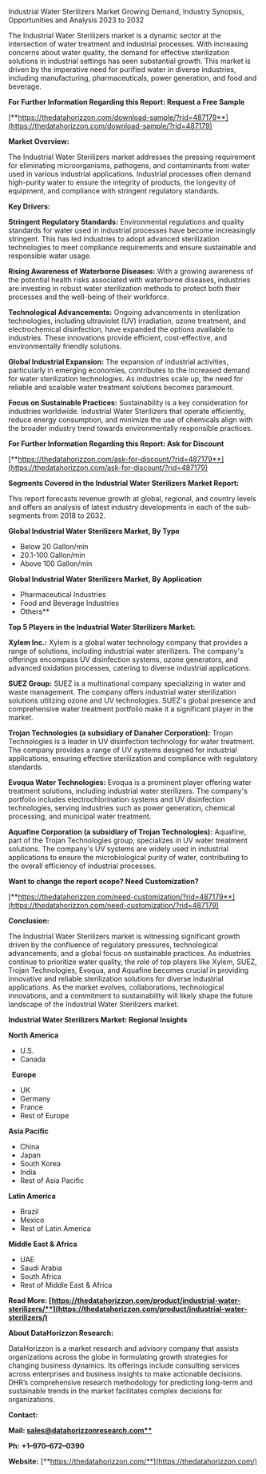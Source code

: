 ﻿Industrial Water Sterilizers Market Growing Demand, Industry Synopsis, Opportunities and Analysis 2023 to 2032

The Industrial Water Sterilizers market is a dynamic sector at the intersection of water treatment and industrial processes. With increasing concerns about water quality, the demand for effective sterilization solutions in industrial settings has seen substantial growth. This market is driven by the imperative need for purified water in diverse industries, including manufacturing, pharmaceuticals, power generation, and food and beverage.

**For Further Information Regarding this Report: Request a Free Sample**	

[**https://thedatahorizzon.com/download-sample/?rid=487179**](https://thedatahorizzon.com/download-sample/?rid=487179)

**Market Overview:**

The Industrial Water Sterilizers market addresses the pressing requirement for eliminating microorganisms, pathogens, and contaminants from water used in various industrial applications. Industrial processes often demand high-purity water to ensure the integrity of products, the longevity of equipment, and compliance with stringent regulatory standards.

**Key Drivers:**

**Stringent Regulatory Standards:** Environmental regulations and quality standards for water used in industrial processes have become increasingly stringent. This has led industries to adopt advanced sterilization technologies to meet compliance requirements and ensure sustainable and responsible water usage.

**Rising Awareness of Waterborne Diseases:** With a growing awareness of the potential health risks associated with waterborne diseases, industries are investing in robust water sterilization methods to protect both their processes and the well-being of their workforce.

**Technological Advancements:** Ongoing advancements in sterilization technologies, including ultraviolet (UV) irradiation, ozone treatment, and electrochemical disinfection, have expanded the options available to industries. These innovations provide efficient, cost-effective, and environmentally friendly solutions.

**Global Industrial Expansion:** The expansion of industrial activities, particularly in emerging economies, contributes to the increased demand for water sterilization technologies. As industries scale up, the need for reliable and scalable water treatment solutions becomes paramount.

**Focus on Sustainable Practices:** Sustainability is a key consideration for industries worldwide. Industrial Water Sterilizers that operate efficiently, reduce energy consumption, and minimize the use of chemicals align with the broader industry trend towards environmentally responsible practices.

**For Further Information Regarding this Report: Ask for Discount**

[**https://thedatahorizzon.com/ask-for-discount/?rid=487179**](https://thedatahorizzon.com/ask-for-discount/?rid=487179)

**Segments Covered in the Industrial Water Sterilizers Market Report:**

This report forecasts revenue growth at global, regional, and country levels and offers an analysis of latest industry developments in each of the sub-segments from 2018 to 2032.

**Global Industrial Water Sterilizers Market, By Type**

- Below 20 Gallon/min
- 20.1-100 Gallon/min
- Above 100 Gallon/min

**Global Industrial Water Sterilizers Market, By Application**

- Pharmaceutical Industries
- Food and Beverage Industries
- Others**	

**Top 5 Players in the Industrial Water Sterilizers Market:**

**Xylem Inc.:** Xylem is a global water technology company that provides a range of solutions, including industrial water sterilizers. The company's offerings encompass UV disinfection systems, ozone generators, and advanced oxidation processes, catering to diverse industrial applications.

**SUEZ Group:** SUEZ is a multinational company specializing in water and waste management. The company offers industrial water sterilization solutions utilizing ozone and UV technologies. SUEZ's global presence and comprehensive water treatment portfolio make it a significant player in the market.

**Trojan Technologies (a subsidiary of Danaher Corporation):** Trojan Technologies is a leader in UV disinfection technology for water treatment. The company provides a range of UV systems designed for industrial applications, ensuring effective sterilization and compliance with regulatory standards.

**Evoqua Water Technologies:** Evoqua is a prominent player offering water treatment solutions, including industrial water sterilizers. The company's portfolio includes electrochlorination systems and UV disinfection technologies, serving industries such as power generation, chemical processing, and municipal water treatment.

**Aquafine Corporation (a subsidiary of Trojan Technologies):** Aquafine, part of the Trojan Technologies group, specializes in UV water treatment solutions. The company's UV systems are widely used in industrial applications to ensure the microbiological purity of water, contributing to the overall efficiency of industrial processes.

**Want to change the report scope? Need Customization?**

[**https://thedatahorizzon.com/need-customization/?rid=487179**](https://thedatahorizzon.com/need-customization/?rid=487179)

**Conclusion:**

The Industrial Water Sterilizers market is witnessing significant growth driven by the confluence of regulatory pressures, technological advancements, and a global focus on sustainable practices. As industries continue to prioritize water quality, the role of top players like Xylem, SUEZ, Trojan Technologies, Evoqua, and Aquafine becomes crucial in providing innovative and reliable sterilization solutions for diverse industrial applications. As the market evolves, collaborations, technological innovations, and a commitment to sustainability will likely shape the future landscape of the Industrial Water Sterilizers market.

**Industrial Water Sterilizers Market: Regional Insights**

**North America**

- U.S.
- Canada

` `**Europe**

- UK
- Germany
- France
- Rest of Europe

**Asia Pacific**

- China
- Japan
- South Korea
- India
- Rest of Asia Pacific

**Latin America**

- Brazil
- Mexico
- Rest of Latin America

**Middle East & Africa**

- UAE
- Saudi Arabia
- South Africa
- Rest of Middle East & Africa

**Read More: [https://thedatahorizzon.com/product/industrial-water-sterilizers/**](https://thedatahorizzon.com/product/industrial-water-sterilizers/)**


**About DataHorizzon Research:**

DataHorizzon is a market research and advisory company that assists organizations across the globe in formulating growth strategies for changing business dynamics. Its offerings include consulting services across enterprises and business insights to make actionable decisions. DHR’s comprehensive research methodology for predicting long-term and sustainable trends in the market facilitates complex decisions for organizations.

**Contact:**

**Mail: [sales@datahorizzonresearch.com**](mailto:sales@datahorizzonresearch.com)**

**Ph:** **+1–970–672–0390**

**Website:** [**https://thedatahorizzon.com/**](https://thedatahorizzon.com/)

